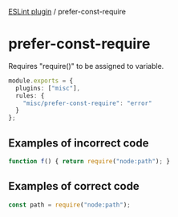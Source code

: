 [ESLint plugin](https://ilyub.github.io/eslint-plugin-misc/) / prefer-const-require

# prefer-const-require

Requires "require()" to be assigned to variable.

```ts
module.exports = {
  plugins: ["misc"],
  rules: {
    "misc/prefer-const-require": "error"
  }
};
```

## Examples of incorrect code

```ts
function f() { return require("node:path"); }
```

## Examples of correct code

```ts
const path = require("node:path");
```